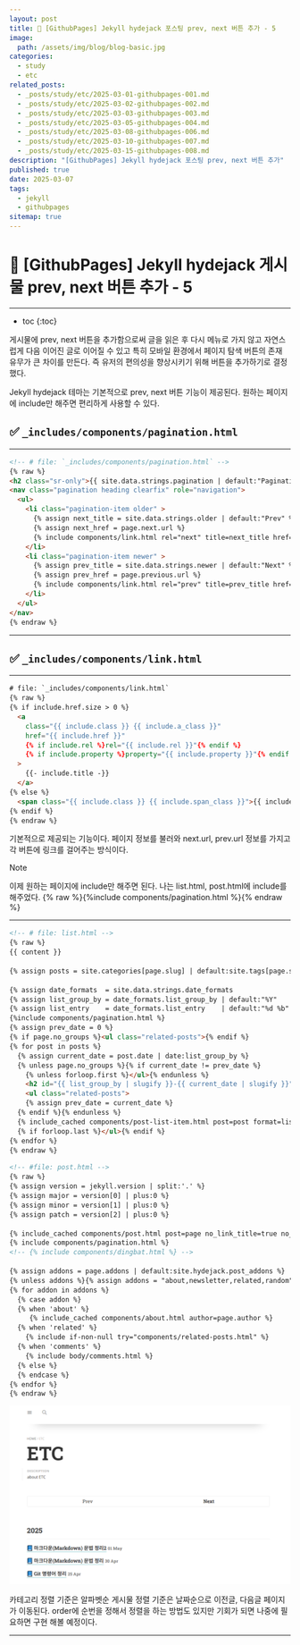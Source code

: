 ```yaml
---
layout: post
title: 📘 [GithubPages] Jekyll hydejack 포스팅 prev, next 버튼 추가 - 5
image:
  path: /assets/img/blog/blog-basic.jpg
categories:
  - study
  - etc
related_posts:
  - _posts/study/etc/2025-03-01-githubpages-001.md
  - _posts/study/etc/2025-03-02-githubpages-002.md
  - _posts/study/etc/2025-03-03-githubpages-003.md
  - _posts/study/etc/2025-03-05-githubpages-004.md
  - _posts/study/etc/2025-03-08-githubpages-006.md
  - _posts/study/etc/2025-03-10-githubpages-007.md
  - _posts/study/etc/2025-03-15-githubpages-008.md
description: "[GithubPages] Jekyll hydejack 포스팅 prev, next 버튼 추가"
published: true
date: 2025-03-07
tags:
  - jekyll
  - githubpages
sitemap: true
---
```


# 📘 [GithubPages] Jekyll hydejack 게시물 prev, next 버튼 추가 - 5

---

* toc
{:toc}

게시물에 prev, next 버튼을 추가함으로써 글을 읽은 후 다시 메뉴로 가지 않고 자연스럽게 다음 이어진 글로 이어질 수 있고
특히 모바일 환경에서 페이지 탐색 버튼의 존재 유무가 큰 차이를 만든다.
즉 유저의 편의성을 향상시키기 위해 버튼을 추가하기로 결정했다.

Jekyll hydejack 테마는 기본적으로 prev, next 버튼 기능이 제공된다.
원하는 페이지에 include만 해주면 편리하게 사용할 수 있다.

## ✅ `_includes/components/pagination.html`

---

```html
<!-- # file: `_includes/components/pagination.html` -->
{% raw %}
<h2 class="sr-only">{{ site.data.strings.pagination | default:"Pagination" }}</h2>
<nav class="pagination heading clearfix" role="navigation">
  <ul>
    <li class="pagination-item older" >
      {% assign next_title = site.data.strings.older | default:"Prev" %}
      {% assign next_href = page.next.url %}
      {% include components/link.html rel="next" title=next_title href=next_href %}
    </li>
    <li class="pagination-item newer" >
      {% assign prev_title = site.data.strings.newer | default:"Next" %}
      {% assign prev_href = page.previous.url %}
      {% include components/link.html rel="prev" title=prev_title href=prev_href %}
    </li>
  </ul>
</nav>
{% endraw %}
```

---

## ✅ `_includes/components/link.html`

---

```html
# file: `_includes/components/link.html`
{% raw %}
{% if include.href.size > 0 %}
  <a
    class="{{ include.class }} {{ include.a_class }}"
    href="{{ include.href }}"
    {% if include.rel %}rel="{{ include.rel }}"{% endif %}
    {% if include.property %}property="{{ include.property }}"{% endif %}
  >
    {{- include.title -}}
  </a>
{% else %}
  <span class="{{ include.class }} {{ include.span_class }}">{{ include.title }}</span>
{% endif %}
{% endraw %}
```

기본적으로 제공되는 기능이다.
페이지 정보를 불러와 next.url, prev.url 정보를 가지고 각 버튼에 링크를 걸어주는 방식이다.

> [!note]
> 이제 원하는 페이지에 include만 해주면 된다. 나는 list.html, post.html에 include를 해주었다.
> {% raw %}{%include components/pagination.html %}{% endraw %}

---

```html
<!-- # file: list.html -->
{% raw %}
{{ content }}

{% assign posts = site.categories[page.slug] | default:site.tags[page.slug] | default:site.posts %}

{% assign date_formats  = site.data.strings.date_formats               %}
{% assign list_group_by = date_formats.list_group_by | default:"%Y"    %}
{% assign list_entry    = date_formats.list_entry    | default:"%d %b" %}
{%include components/pagination.html %}
{% assign prev_date = 0 %}
{% if page.no_groups %}<ul class="related-posts">{% endif %}
{% for post in posts %}
  {% assign current_date = post.date | date:list_group_by %}
  {% unless page.no_groups %}{% if current_date != prev_date %}
    {% unless forloop.first %}</ul>{% endunless %}
    <h2 id="{{ list_group_by | slugify }}-{{ current_date | slugify }}" class="hr-bottom">{{ current_date }}</h2>
    <ul class="related-posts">
    {% assign prev_date = current_date %}
  {% endif %}{% endunless %}
  {% include_cached components/post-list-item.html post=post format=list_entry %}
  {% if forloop.last %}</ul>{% endif %}
{% endfor %}
{% endraw %}
```

```html
<!-- #file: post.html -->
{% raw %}
{% assign version = jekyll.version | split:'.' %}
{% assign major = version[0] | plus:0 %}
{% assign minor = version[1] | plus:0 %}
{% assign patch = version[2] | plus:0 %}

{% include_cached components/post.html post=page no_link_title=true no_excerpt=true hide_image=page.hide_image hide_description=page.hide_description %}
{% include components/pagination.html %}
<!-- {% include components/dingbat.html %} -->

{% assign addons = page.addons | default:site.hydejack.post_addons %}
{% unless addons %}{% assign addons = "about,newsletter,related,random" | split:"," %}{% endunless %}
{% for addon in addons %}
  {% case addon %}
  {% when 'about' %}
     {% include_cached components/about.html author=page.author %}
  {% when 'related' %}
    {% include if-non-null try="components/related-posts.html" %}
  {% when 'comments' %}
    {% include body/comments.html %}
  {% else %}
  {% endcase %}
{% endfor %}
{% endraw %}
```


![alt text](<../../../assets/img/etc/Pasted image 20250512225757.png>)


카테고리 정렬 기준은 알파벳순
게시물 정렬 기준은 날짜순으로 이전글, 다음글 페이지가 이동된다.
order에 순번을 정해서 정렬을 하는 방법도 있지만 기회가 되면 나중에 필요하면 구현 해볼 예정이다.

---